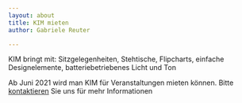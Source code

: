 ```yaml
---
layout: about
title: KIM mieten
author: Gabriele Reuter

---
```


KIM bringt mit: Sitzgelegenheiten, Stehtische, Flipcharts, einfache Designelemente, batteriebetriebenes Licht und Ton

Ab Juni 2021 wird man KIM für Veranstaltungen mieten können. Bitte [kontaktieren](mailto:post@kimkommt.de) Sie uns für mehr Informationen
